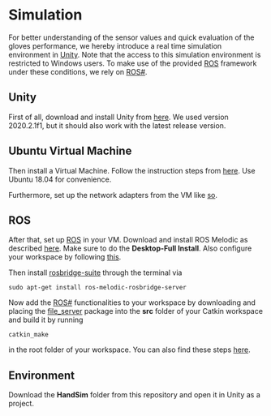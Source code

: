 # Simulation

For better understanding of the sensor values and quick evaluation of the gloves performance, we hereby introduce a real time simulation environment in [Unity]. Note that the access to this simulation environment is restricted to Windows users. To make use of the provided [ROS] framework under these conditions, we rely on [ROS#].

## Unity

First of all, download and install Unity from [here](https://unity3d.com/de/get-unity/download). We used version 2020.2.1f1, but it should also work with the latest release version.

## Ubuntu Virtual Machine

Then install a Virtual Machine. Follow the instruction steps from [here](https://brb.nci.nih.gov/seqtools/installUbuntu.html). Use Ubuntu 18.04 for convenience. 

Furthermore, set up the network adapters from the VM like [so](https://github.com/siemens/ros-sharp/wiki/User_Inst_UbuntuOnOracleVM).

## ROS

After that, set up [ROS] in your VM. Download and install ROS Melodic as described [here](http://wiki.ros.org/melodic/Installation/Ubuntu). Make sure to do the **Desktop-Full Install**.
Also configure your workspace by following [this](http://wiki.ros.org/ROS/Tutorials/InstallingandConfiguringROSEnvironment).

Then install [rosbridge-suite](http://wiki.ros.org/rosbridge_suite) through the terminal via
```shell
sudo apt-get install ros-melodic-rosbridge-server
```

Now add the [ROS#] functionalities to your workspace by downloading and placing the [file_server](https://github.com/siemens/ros-sharp/tree/master/ROS/file_server) package into the **src** folder of your Catkin workspace and build it by running
```shell
catkin_make
```
in the root folder of your workspace. You can also find these steps [here](https://github.com/siemens/ros-sharp/wiki/User_Inst_ROSOnUbuntu).

## Environment

Download the **HandSim** folder from this repository and open it in Unity as a project.

[Unity]:https://unity.com/
[ROS#]:https://github.com/siemens/ros-sharp
[ROS]:https://www.ros.org/